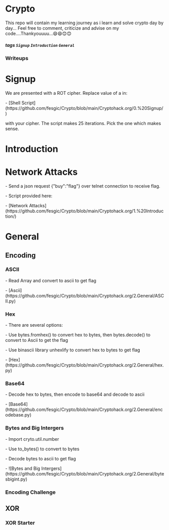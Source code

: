 # Crypto
This repo will contain my learning journey as i learn and solve crypto day by day...
Feel free to comment, criticize and advise on my code....Thankyouuuu...😄😄😊😊
##### tags `Signup` `Introduction` `General`
### Writeups

<h1>Signup</h1>
<p>We are presented with a ROT cipher. Replace value of a in:</p>
- [Shell Script](https://github.com/fesgic/Crypto/blob/main/Cryptohack.org/0.%20Signup/)
<p>with your cipher. The script makes 25 iterations. Pick the one which makes sense.</p>

<h1>Introduction<h1>
<h1>Network Attacks</h1>
<![Network Attacks](/screenshots/network_attacks.png)
<p>- Send a json request {"buy":"flag"} over telnet connection to receive flag.</p>
<p>- Script provided here:</p>
- [Network Attacks](https://github.com/fesgic/Crypto/blob/main/Cryptohack.org/1.%20Introduction/)

<h1>General</h1>
<h2>Encoding</h2>
<h3>ASCII</h3>
<p>- Read Array and convert to ascii to get flag</p>
- [Ascii](https://github.com/fesgic/Crypto/blob/main/Cryptohack.org/2.General/ASCII.py)

<h3>Hex</h3>
<p>- There are several options:
<p>- Use bytes.fromhex() to convert hex to bytes, then bytes.decode() to convert to Ascii to get the flag</p>
<p>- Use binascii library unhexlify to convert hex to bytes to get flag</p>
- [Hex](https://github.com/fesgic/Crypto/blob/main/Cryptohack.org/2.General/hex.py)

<h3>Base64</h3>
<p>- Decode hex to bytes, then encode to base64 and decode to ascii</p>
- [Base64](https://github.com/fesgic/Crypto/blob/main/Cryptohack.org/2.General/encodebase.py)

<h3>Bytes and Big Intergers</h3>
<p>- Import cryto.util.number </p>
<p>- Use to_bytes() to convert to bytes</p>
<p>- Decode bytes to ascii to get flag</p>
- ![Bytes and Big Intergers](https://github.com/fesgic/Crypto/blob/main/Cryptohack.org/2.General/bytesbigint.py)

<h3>Encoding Challenge</h3>

<h2>XOR</h2>
<h3>XOR Starter</h3>

